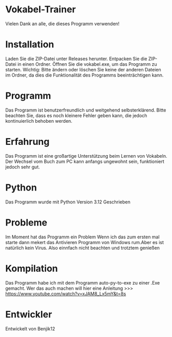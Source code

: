 

# Vokabel-Trainer
Vielen Dank an alle, die dieses Programm verwenden!

# Installation
Laden Sie die ZIP-Datei unter Releases herunter.
Entpacken Sie die ZIP-Datei in einen Ordner.
Öffnen Sie die vokabel.exe, um das Programm zu starten.
Wichtig: Bitte ändern oder löschen Sie keine der anderen Dateien im Ordner, da dies die Funktionalität des Programms beeinträchtigen kann.

# Programm
Das Programm ist benutzerfreundlich und weitgehend selbsterklärend.
Bitte beachten Sie, dass es noch kleinere Fehler geben kann, die jedoch kontinuierlich behoben werden.

# Erfahrung
Das Programm ist eine großartige Unterstützung beim Lernen von Vokabeln. Der Wechsel vom Buch zum PC kann anfangs ungewohnt sein, funktioniert jedoch sehr gut.

# Python
Das Programm wurde mit Python Version 3.12 Geschrieben

# Probleme
Im Moment hat das Programm ein Problem
Wenn ich das zum ersten mal starte dann mekert das Antivieren Programm
von Windows rum.Aber es ist natürlich kein Virus.
Also einnfach nicht beachten und trotztem genießen

# Kompilation
Das Programm habe ich mit dem Programm auto-py-to-exe zu einer .Exe gemacht.
Wer das auch machen will hier eine Anleitung >>> https://www.youtube.com/watch?v=xJAM8_Lx5mY&t=8s

# Entwickler
Entwickelt von Benjik12


